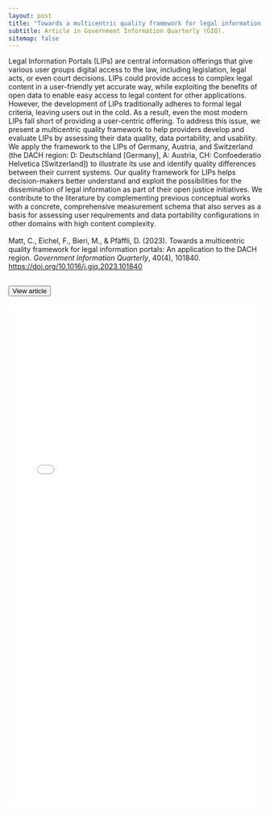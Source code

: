 ```yaml
---
layout: post
title: "Towards a multicentric quality framework for legal information portals: An application to the DACH region"
subtitle: Article in Government Information Quarterly (GIQ).
sitemap: false
---
```


Legal Information Portals (LIPs) are central information offerings that give various user groups digital access to the law, including legislation, legal acts, or even court decisions. LIPs could provide access to complex legal content in a user-friendly yet accurate way, while exploiting the benefits of open data to enable easy access to legal content for other applications. However, the development of LIPs traditionally adheres to formal legal criteria, leaving users out in the cold. As a result, even the most modern LIPs fall short of providing a user-centric offering. To address this issue, we present a multicentric quality framework to help providers develop and evaluate LIPs by assessing their data quality, data portability, and usability. We apply the framework to the LIPs of Germany, Austria, and Switzerland (the DACH region: D: Deutschland [Germany], A: Austria, CH: Confoederatio Helvetica [Switzerland]) to illustrate its use and identify quality differences between their current systems. Our quality framework for LIPs helps decision-makers better understand and exploit the possibilities for the dissemination of legal information as part of their open justice initiatives. We contribute to the literature by complementing previous conceptual works with a concrete, comprehensive measurement schema that also serves as a basis for assessing user requirements and data portability configurations in other domains with high content complexity.
<br><br>
Matt, C., Eichel, F., Bieri, M., & Pfäffli, D. (2023). Towards a multicentric quality framework for legal information portals: An application to the DACH region. <em>Government Information Quarterly</em>, 40(4), 101840. https://doi.org/10.1016/j.giq.2023.101840
<!--Matt, C.; Eichel, F.; Bieri, M.; Pfäffli, D. (2023): Towards a multicentric quality framework for legal information portals: An application to the DACH region, <em>Government Information Quarterly</em>, 40(4), 101840 (DOI: [10.1016/j.giq.2023.101840<i class="bi-box-arrow-up-right link-icon"></i>](https://www.sciencedirect.com/science/article/pii/S0740624X23000400#ab0010){:target="_blank"}).-->
<div class="accordion accordion-flush" id="accordionGIQ">
    <div class="accordion-item">
        <h2 class="accordion-header" id="headingGIQ">
            <button class="accordion-button collapsed" type="button" data-bs-toggle="collapse" data-bs-target="#collapseGIQ" aria-expanded="true" aria-controls="collapseGIQ">
                View article
            </button>
        </h2>
        <div id="collapseGIQ" class="accordion-collapse collapse" aria-labelledby="headingGIQ" data-bs-parent="#accordionGIQ">
            <div class="accordion-body">
                <embed src="/assets/files/giq.pdf" height="1000px" width="100%" type="application/pdf">
            </div>
        </div>
    </div>
</div>